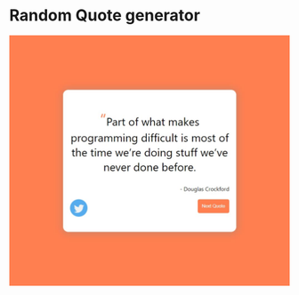 # Random Quote generator

![screenshot](src/screenshot.jpg)
<!-- ### Get your quote at <https://poojakp94.github.io/quotes/> -->